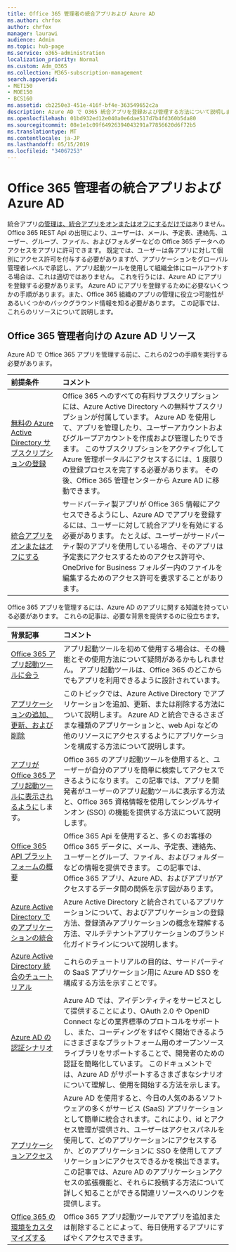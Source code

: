 ```yaml
---
title: Office 365 管理者の統合アプリおよび Azure AD
ms.author: chrfox
author: chrfox
manager: laurawi
audience: Admin
ms.topic: hub-page
ms.service: o365-administration
localization_priority: Normal
ms.custom: Adm_O365
ms.collection: M365-subscription-management
search.appverid:
- MET150
- MOE150
- BCS160
ms.assetid: cb2250e3-451e-416f-bf4e-363549652c2a
description: Azure AD で O365 統合アプリを登録および管理する方法について説明します。
ms.openlocfilehash: 01bd932ed12e040a0e6dae517d7b4fd360b5da80
ms.sourcegitcommit: 08e1e1c09f64926394043291a77856620d6f72b5
ms.translationtype: MT
ms.contentlocale: ja-JP
ms.lasthandoff: 05/15/2019
ms.locfileid: "34067253"
---
```

# <a name="integrated-apps-and-azure-ad-for-office-365-administrators"></a>Office 365 管理者の統合アプリおよび Azure AD

統合アプリ[の管理は、統合アプリをオンまたはオフにするだけでは](https://support.office.com/article/7e453a40-66df-44ab-92a1-96786cb7fb34#__toc379982114)ありません。 Office 365 REST Api の出現により、ユーザーは、メール、予定表、連絡先、ユーザー、グループ、ファイル、およびフォルダーなどの Office 365 データへのアクセスをアプリに許可できます。 既定では、ユーザーは各アプリに対して個別にアクセス許可を付与する必要がありますが、アプリケーションをグローバル管理者レベルで承認し、アプリ起動ツールを使用して組織全体にロールアウトする場合は、これは適切ではありません。 これを行うには、Azure AD にアプリを登録する必要があります。 Azure AD にアプリを登録するために必要ないくつかの手順があります。また、Office 365 組織のアプリの管理に役立つ可能性があるいくつかのバックグラウンド情報を知る必要があります。 この記事では、これらのリソースについて説明します。
  
## <a name="azure-ad-resources-for-office-365-admins"></a>Office 365 管理者向けの Azure AD リソース

Azure AD で Office 365 アプリを管理する前に、これらの2つの手順を実行する必要があります。
  
|**前提条件**|**コメント**|
|:-----|:-----|
|[無料の Azure Active Directory サブスクリプションの登録](https://go.microsoft.com/fwlink/?LinkId=617127) <br/> |Office 365 へのすべての有料サブスクリプションには、Azure Active Directory への無料サブスクリプションが付属しています。 Azure AD を使用して、アプリを管理したり、ユーザーアカウントおよびグループアカウントを作成および管理したりできます。 このサブスクリプションをアクティブ化して Azure 管理ポータルにアクセスするには、1 度限りの登録プロセスを完了する必要があります。 その後、Office 365 管理センターから Azure AD に移動できます。  <br/> |
|[統合アプリをオンまたはオフにする](https://support.office.com/article/7e453a40-66df-44ab-92a1-96786cb7fb34#__toc379982114) <br/> |サードパーティ製アプリが Office 365 情報にアクセスできるようにし、Azure AD でアプリを登録するには、ユーザーに対して統合アプリを有効にする必要があります。 たとえば、ユーザーがサードパーティ製のアプリを使用している場合、そのアプリは予定表にアクセスするためのアクセス許可や、OneDrive for Business フォルダー内のファイルを編集するためのアクセス許可を要求することがあります。  <br/> |
   
Office 365 アプリを管理するには、Azure AD のアプリに関する知識を持っている必要があります。 これらの記事は、必要な背景を提供するのに役立ちます。
  
|**背景記事**|**コメント**|
|:-----|:-----|
|[Office 365 アプリ起動ツールに会う](https://support.office.com/article/79f12104-6fed-442f-96a0-eb089a3f476a) <br/> |アプリ起動ツールを初めて使用する場合は、その機能とその使用方法について疑問があるかもしれません。 アプリ起動ツールは、Office 365 のどこからでもアプリを利用できるように設計されています。  <br/> |
|[アプリケーションの追加、更新、および削除](https://go.microsoft.com/fwlink/?LinkId=617137) <br/> |このトピックでは、Azure Active Directory でアプリケーションを追加、更新、または削除する方法について説明します。 Azure AD と統合できるさまざまな種類のアプリケーションと、web Api などの他のリソースにアクセスするようにアプリケーションを構成する方法について説明します。  <br/> |
|[アプリが Office 365 アプリ起動ツールに表示されるように](https://go.microsoft.com/fwlink/?LinkId=617138)します。  <br/> |Office 365 のアプリ起動ツールを使用すると、ユーザーが自分のアプリを簡単に検索してアクセスできるようになります。 この記事では、アプリを開発者がユーザーのアプリ起動ツールに表示する方法と、Office 365 資格情報を使用してシングルサインオン (SSO) の機能を提供する方法について説明します。  <br/> |
|[Office 365 API プラットフォームの概要](https://go.microsoft.com/fwlink/?LinkId=617140) <br/> |Office 365 Api を使用すると、多くのお客様の Office 365 データに、メール、予定表、連絡先、ユーザーとグループ、ファイル、およびフォルダーなどの情報を提供できます。 この記事では、Office 365 アプリ、Azure AD、およびアプリがアクセスするデータ間の関係を示す図があります。  <br/> |
|[Azure Active Directory でのアプリケーションの統合](https://docs.microsoft.com/azure/active-directory/develop/quickstart-v1-add-azure-ad-app) <br/> | Azure Active Directory と統合されているアプリケーションについて、およびアプリケーションの登録方法、登録済みアプリケーションの概念を理解する方法、マルチテナントアプリケーションのブランド化ガイドラインについて説明します。  <br/> |
|[Azure Active Directory 統合のチュートリアル](https://docs.microsoft.com/azure/active-directory/saas-apps/tutorial-list) <br/> |これらのチュートリアルの目的は、サードパーティの SaaS アプリケーション用に Azure AD SSO を構成する方法を示すことです。  <br/> |
|[Azure AD の認証シナリオ](https://go.microsoft.com/fwlink/?LinkId=617145) <br/> |Azure AD では、アイデンティティをサービスとして提供することにより、OAuth 2.0 や OpenID Connect などの業界標準のプロトコルをサポートし、また、コーディングをすばやく開始できるようにさまざまなプラットフォーム用のオープンソースライブラリをサポートすることで、開発者のための認証を簡略化しています。 このドキュメントでは、Azure AD がサポートするさまざまなシナリオについて理解し、使用を開始する方法を示します。  <br/> |
|[アプリケーションアクセス](https://docs.microsoft.com/azure/active-directory/manage-apps/what-is-access-management) <br/> |Azure AD を使用すると、今日の人気のあるソフトウェアの多くがサービス (SaaS) アプリケーションとして簡単に統合されます。これにより、id とアクセス管理が提供され、ユーザーはアクセスパネルを使用して、どのアプリケーションにアクセスするか、どのアプリケーションに SSO を使用してアプリケーションにアクセスできるかを検出できます。 この記事では、Azure AD のアプリケーションアクセスの拡張機能と、それらに投稿する方法について詳しく知ることができる関連リソースへのリンクを提供します。  <br/> |
|[Office 365 の環境をカスタマイズする](https://support.office.com/article/eb34a21b-52fa-4fbf-a8d5-146132242985) <br/> |Office 365 アプリ起動ツールでアプリを追加または削除することによって、毎日使用するアプリにすばやくアクセスできます。  <br/> |
   

